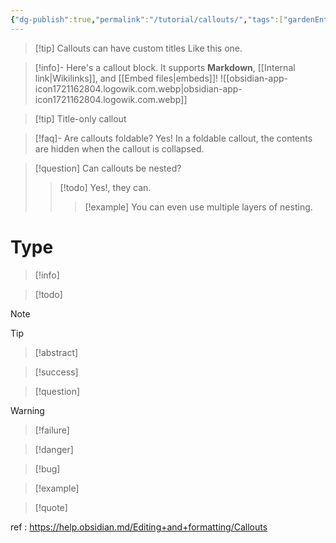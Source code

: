 ```yaml
---
{"dg-publish":true,"permalink":"/tutorial/callouts/","tags":["gardenEntry"]}
---
```


> [!tip] Callouts can have custom titles
> Like this one.

> [!info]-
> Here's a callout block.
> It supports **Markdown**, [[Internal link\|Wikilinks]], and [[Embed files\|embeds]]!
> ![[obsidian-app-icon1721162804.logowik.com.webp\|obsidian-app-icon1721162804.logowik.com.webp]]

> [!tip] Title-only callout

> [!faq]- Are callouts foldable?
> Yes! In a foldable callout, the contents are hidden when the callout is collapsed.

> [!question] Can callouts be nested?
> > [!todo] Yes!, they can.
> > > [!example]  You can even use multiple layers of nesting.


# **Type**


> [!info]

> [!todo]

> [!note]

> [!tip]

>[!abstract]

> [!success]

> [!question]

> [!warning]

> [!failure]

> [!danger]

> [!bug]

> [!example]

> [!quote]


ref : https://help.obsidian.md/Editing+and+formatting/Callouts

